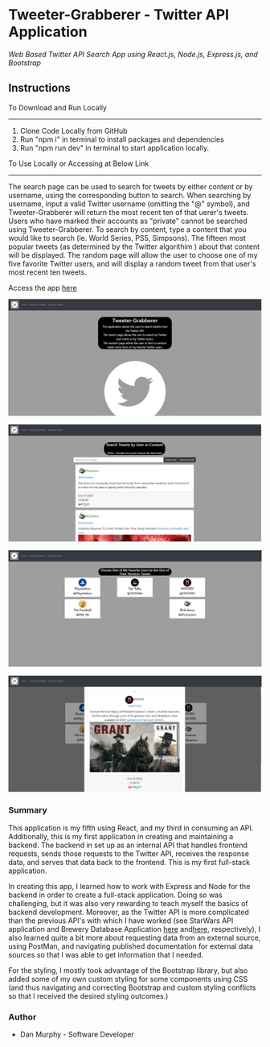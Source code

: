 # Tweeter-Grabberer - Twitter API Application

_Web Based Twitter API Search App using React.js, Node.js, Express.js, and Bootstrap_

## Instructions

To Download and Run Locally
___
1. Clone Code Locally from GitHub
2. Run "npm i" in terminal to install packages and dependencies
3. Run "npm run dev" in terminal to start application locally. 

To Use Locally or Accessing at Below Link
___
The search page can be used to search for tweets by either content or by username, using the corresponding button to search. When searching by username, input a valid Twitter username (omitting the "@" symbol), and Tweeter-Grabberer will return the most recent ten of that uerer's tweets. Users who have marked their accounts as "private" cannot be searched using Tweeter-Grabberer. To search by content, type a content that you would like to search (ie. World Series, PS5, Simpsons). The fifteen most popular tweets (as determined by the Twitter algorithim ) about that content will be displayed. The random page will allow the user to choose one of my five favorite Twitter users, and will display a random tweet from that user's most recent ten tweets. 


Access the app [here](https://mighty-reaches-83026.herokuapp.com/)

![Home-Page ScreenShot](https://github.com/danielmurphy1/twitter-api-app/blob/main/client/src/images/home.JPG)

![Search-Page ScreenShot](https://github.com/danielmurphy1/twitter-api-app/blob/main/client/src/images/searchJPG.JPG)

![Random-Page ScreenShot](https://github.com/danielmurphy1/twitter-api-app/blob/main/client/src/images/random.JPG)

![Random-Tweet ScreenShot](https://github.com/danielmurphy1/twitter-api-app/blob/main/client/src/images/randomtweetJPG.JPG)



### Summary

This application is my fifth using React, and my third in consuming an API. Additionally, this is my first application in creating and maintaining a backend. The backend in set up as an internal API that handles frontend requests, sends those requests to the Twitter API, receives the response data, and serves that data back to the frontend. This is my first full-stack application. 

In creating this app, I learned how to work with Express and Node for the backend in order to create a full-stack application. Doing so was challenging, but it was also very rewarding to teach myself the basics of backend development. Moreover, as the Twitter API is more complicated than the previous API's with which I have worked (see StarWars API application and Brewery Database Application [here](https://github.com/danielmurphy1/star-wars-api) and[here](https://github.com/danielmurphy1/brewery-database-app), respectively), I also learned quite a bit more about requesting data from an external source, using PostMan, and navigating published documentation for external data sources so that I was able to get information that I needed. 

For the styling, I mostly took advantage of the Bootstrap library, but also added some of my own custom styling for some components using CSS (and thus navigating and correcting Bootstrap and custom styling conflicts so that I received the desired styling outcomes.)

### Author

- Dan Murphy - Software Developer